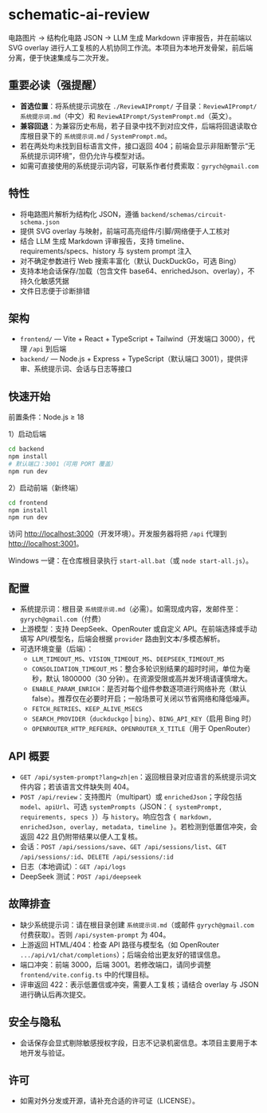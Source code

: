 # schematic-ai-review

电路图片 → 结构化电路 JSON → LLM 生成 Markdown 评审报告，并在前端以 SVG overlay 进行人工复核的人机协同工作流。本项目为本地开发骨架，前后端分离，便于快速集成与二次开发。

## 重要必读（强提醒）

- **首选位置**：将系统提示词放在 `./ReviewAIPrompt/` 子目录：`ReviewAIPrompt/系统提示词.md`（中文）和 `ReviewAIPrompt/SystemPrompt.md`（英文）。
- **兼容回退**：为兼容历史布局，若子目录中找不到对应文件，后端将回退读取仓库根目录下的 `系统提示词.md` / `SystemPrompt.md`。
- 若在两处均未找到目标语言文件，接口返回 404；前端会显示非阻断警示“无系统提示词环境”，但仍允许与模型对话。
- 如需可直接使用的系统提示词内容，可联系作者付费索取：`gyrych@gmail.com`

## 特性

- 将电路图片解析为结构化 JSON，遵循 `backend/schemas/circuit-schema.json`
- 提供 SVG overlay 与映射，前端可高亮组件/引脚/网络便于人工核对
- 结合 LLM 生成 Markdown 评审报告，支持 timeline、requirements/specs、history 与 system prompt 注入
- 对不确定参数进行 Web 搜索丰富化（默认 DuckDuckGo，可选 Bing）
- 支持本地会话保存/加载（包含文件 base64、enrichedJson、overlay），不持久化敏感凭据
- 文件日志便于诊断排错

## 架构

- `frontend/` — Vite + React + TypeScript + Tailwind（开发端口 3000），代理 `/api` 到后端
- `backend/` — Node.js + Express + TypeScript（默认端口 3001），提供评审、系统提示词、会话与日志等接口

## 快速开始

前置条件：Node.js ≥ 18

1）启动后端

```bash
cd backend
npm install
# 默认端口：3001（可用 PORT 覆盖）
npm run dev
```

2）启动前端（新终端）

```bash
cd frontend
npm install
npm run dev
```

访问 [http://localhost:3000](http://localhost:3000)（开发环境）。开发服务器将把 `/api` 代理到 [http://localhost:3001](http://localhost:3001)。

Windows 一键：在仓库根目录执行 `start-all.bat`（或 `node start-all.js`）。

## 配置

- 系统提示词：根目录 `系统提示词.md`（必需）。如需现成内容，发邮件至：`gyrych@gmail.com`（付费）
- 上游模型：支持 DeepSeek、OpenRouter 或自定义 API。在前端选择或手动填写 API/模型名，后端会根据 `provider` 路由到文本/多模态解析。
- 可选环境变量（后端）：
  - `LLM_TIMEOUT_MS`、`VISION_TIMEOUT_MS`、`DEEPSEEK_TIMEOUT_MS`
  - `CONSOLIDATION_TIMEOUT_MS`：整合多轮识别结果的超时时间，单位为毫秒，默认 1800000（30 分钟）。在资源受限或高并发环境请谨慎增大。
  - `ENABLE_PARAM_ENRICH`：是否对每个组件参数逐项进行网络补充（默认 false）。推荐仅在必要时开启；一般场景可关闭以节省网络和降低噪声。
  - `FETCH_RETRIES`、`KEEP_ALIVE_MSECS`
  - `SEARCH_PROVIDER`（`duckduckgo` | `bing`）、`BING_API_KEY`（启用 Bing 时）
  - `OPENROUTER_HTTP_REFERER`、`OPENROUTER_X_TITLE`（用于 OpenRouter）

## API 概要

- `GET /api/system-prompt?lang=zh|en`：返回根目录对应语言的系统提示词文件内容；若该语言文件缺失则 404。
- `POST /api/review`：支持图片（multipart）或 `enrichedJson`；字段包括 `model`、`apiUrl`、可选 `systemPrompts`（JSON：`{ systemPrompt, requirements, specs }`）与 `history`。响应包含 `{ markdown, enrichedJson, overlay, metadata, timeline }`。若检测到低置信冲突，会返回 422 且仍附带结果以便人工复核。
- 会话：`POST /api/sessions/save`、`GET /api/sessions/list`、`GET /api/sessions/:id`、`DELETE /api/sessions/:id`
- 日志（本地调试）：`GET /api/logs`
- DeepSeek 测试：`POST /api/deepseek`

## 故障排查

- 缺少系统提示词：请在根目录创建 `系统提示词.md`（或邮件 `gyrych@gmail.com` 付费获取）。否则 `/api/system-prompt` 为 404。
- 上游返回 HTML/404：检查 API 路径与模型名（如 OpenRouter `.../api/v1/chat/completions`）；后端会给出更友好的错误信息。
- 端口冲突：前端 3000，后端 3001。若修改端口，请同步调整 `frontend/vite.config.ts` 中的代理目标。
- 评审返回 422：表示低置信或冲突，需要人工复核；请结合 overlay 与 JSON 进行确认后再次提交。

## 安全与隐私

- 会话保存会显式剔除敏感授权字段，日志不记录机密信息。本项目主要用于本地开发与验证。

## 许可

- 如需对外分发或开源，请补充合适的许可证（LICENSE）。
